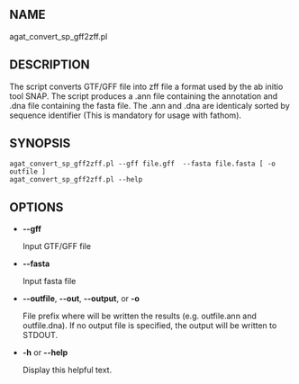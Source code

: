 ## NAME

agat\_convert\_sp\_gff2zff.pl

## DESCRIPTION

The script converts GTF/GFF file into zff file a format used by the ab initio
tool SNAP. The script produces a .ann file containing the annotation and .dna
file containing the fasta file. The .ann and .dna are identicaly sorted by
sequence identifier (This is mandatory for usage with fathom).

## SYNOPSIS

```
agat_convert_sp_gff2zff.pl --gff file.gff  --fasta file.fasta [ -o outfile ]
agat_convert_sp_gff2zff.pl --help
```

## OPTIONS

- **--gff**

    Input GTF/GFF file

- **--fasta**

    Input fasta file

- **--outfile**, **--out**, **--output**, or **-o**

    File prefix where will be written the results (e.g. outfile.ann and outfile.dna).
    If no output file is specified, the output will be written to STDOUT.

- **-h** or **--help**

    Display this helpful text.


